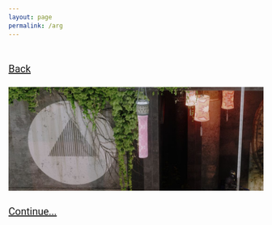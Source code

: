 ```yaml
---
layout: page
permalink: /arg
---
```


<html>
    <head>
   <style>
            .my_head
            {
                font-family:    roboto, sans-serif;
                font-size:      25px;
                font-weight:    bold;
            }
   </style>
   <style>
            .my_body
            {
                font-family:    roboto, sans-serif;
                font-size:      20px;
                font-weight:    light;
                
            }
   </style>
   </head>

<body>

<br>

<br>
<div class="my_body">
<a href="/index/">Back</a><br><br>
<img src="/img/arg/Screenshot 2023-03-26 23-50-28.jpg"><br><br>
<a href="/arg1/">Continue...</a><br><br>

<br>